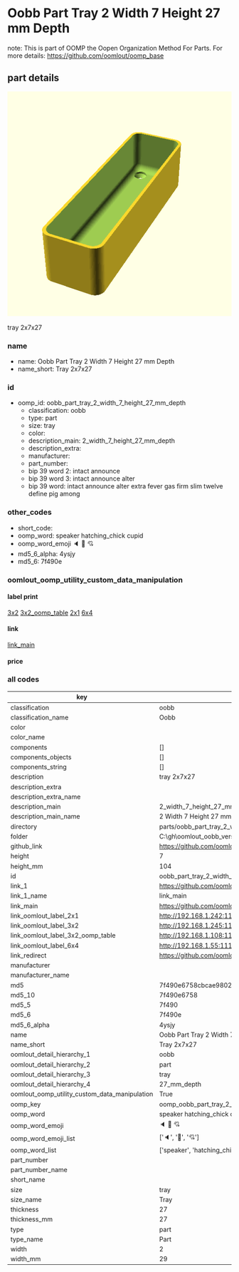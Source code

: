 # Oobb Part Tray 2 Width 7 Height 27 mm Depth  

note: This is part of OOMP the Oopen Organization Method For Parts. For more details: https://github.com/oomlout/oomp_base

##  part details
  

[![](3dpr.png)](3dpr.png)

tray 2x7x27



### name
* name: Oobb Part Tray 2 Width 7 Height 27 mm Depth
* name_short: Tray 2x7x27 
### id
* oomp_id: oobb_part_tray_2_width_7_height_27_mm_depth
  * classification: oobb
  * type: part
  * size: tray
  * color: 
  * description_main: 2_width_7_height_27_mm_depth
  * description_extra: 
  * manufacturer: 
  * part_number: 
  * bip 39 word 2: intact announce
  * bip 39 word 3: intact announce alter
  * bip 39 word: intact announce alter extra fever gas firm slim twelve define pig among

### other_codes
* short_code: 
* oomp_word: speaker hatching_chick cupid
* oomp_word_emoji :speaker: :hatching_chick: :cupid:
* md5_6_alpha: 4ysjy
* md5_6: 7f490e






### oomlout_oomp_utility_custom_data_manipulation
#### label print
[3x2](http://192.168.1.245:1112/?label=oomp%204ysjy)
[3x2_oomp_table](http://192.168.1.108:1112/?label=oomp%204ysjy)
[2x1](http://192.168.1.242:1112/?label=oomp%204ysjy)
[6x4](http://192.168.1.55:1112/?label=oomp%204ysjy)    

#### link

[link_main](https://github.com/oomlout/oomlout_oobb_version_4_generated_parts/tree/main/navigation_oomp/oobb/part/tray/2_width_7_height_27_mm_depth/part)                              

#### price







### all codes 
| key | value |  
| --- | --- |  
| classification | oobb |  
| classification_name | Oobb |  
| color |  |  
| color_name |  |  
| components | [] |  
| components_objects | [] |  
| components_string | [] |  
| description | tray 2x7x27 |  
| description_extra |  |  
| description_extra_name |  |  
| description_main | 2_width_7_height_27_mm_depth |  
| description_main_name | 2 Width 7 Height 27 mm Depth |  
| directory | parts/oobb_part_tray_2_width_7_height_27_mm_depth |  
| folder | C:\gh\oomlout_oobb_version_4_generated_parts\parts\oobb_part_tray_2_width_7_height_27_mm_depth |  
| github_link | https://github.com/oomlout/oomlout_oomp_part_src/tree/main/parts/oobb_part_tray_2_width_7_height_27_mm_depth |  
| height | 7 |  
| height_mm | 104 |  
| id | oobb_part_tray_2_width_7_height_27_mm_depth |  
| link_1 | https://github.com/oomlout/oomlout_oobb_version_4_generated_parts/tree/main/navigation_oomp/oobb/part/tray/2_width_7_height_27_mm_depth/part |  
| link_1_name | link_main |  
| link_main | https://github.com/oomlout/oomlout_oobb_version_4_generated_parts/tree/main/navigation_oomp/oobb/part/tray/2_width_7_height_27_mm_depth/part |  
| link_oomlout_label_2x1 | http://192.168.1.242:1112/?label=oomp%204ysjy |  
| link_oomlout_label_3x2 | http://192.168.1.245:1112/?label=oomp%204ysjy |  
| link_oomlout_label_3x2_oomp_table | http://192.168.1.108:1112/?label=oomp%204ysjy |  
| link_oomlout_label_6x4 | http://192.168.1.55:1112/?label=oomp%204ysjy |  
| link_redirect | https://github.com/oomlout/oomlout_oobb_version_4_generated_parts/tree/main/parts/oobb_tray_02_07_27 |  
| manufacturer |  |  
| manufacturer_name |  |  
| md5 | 7f490e6758cbcae9802ab5100ec253ac |  
| md5_10 | 7f490e6758 |  
| md5_5 | 7f490 |  
| md5_6 | 7f490e |  
| md5_6_alpha | 4ysjy |  
| name | Oobb Part Tray 2 Width 7 Height 27 mm Depth |  
| name_short | Tray 2x7x27  |  
| oomlout_detail_hierarchy_1 | oobb |  
| oomlout_detail_hierarchy_2 | part |  
| oomlout_detail_hierarchy_3 | tray |  
| oomlout_detail_hierarchy_4 | 27_mm_depth |  
| oomlout_oomp_utility_custom_data_manipulation | True |  
| oomp_key | oomp_oobb_part_tray_2_width_7_height_27_mm_depth |  
| oomp_word | speaker hatching_chick cupid |  
| oomp_word_emoji | :speaker: :hatching_chick: :cupid: |  
| oomp_word_emoji_list | [':speaker:', ':hatching_chick:', ':cupid:'] |  
| oomp_word_list | ['speaker', 'hatching_chick', 'cupid'] |  
| part_number |  |  
| part_number_name |  |  
| short_name |  |  
| size | tray |  
| size_name | Tray |  
| thickness | 27 |  
| thickness_mm | 27 |  
| type | part |  
| type_name | Part |  
| width | 2 |  
| width_mm | 29 |  

